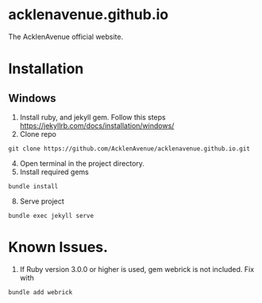 
# acklenavenue.github.io
The AcklenAvenue official website.

# Installation

## Windows

1. Install ruby, and jekyll gem. Follow this steps https://jekyllrb.com/docs/installation/windows/
2. Clone repo 
 ```console
git clone https://github.com/AcklenAvenue/acklenavenue.github.io.git
```
4. Open terminal in the project directory.
5. Install required gems
 ```console
bundle install
``` 
8. Serve project 
 ```console
bundle exec jekyll serve
``` 

# Known Issues.
1. If Ruby version 3.0.0 or higher is used, gem webrick is not included. Fix with 
 ```console
bundle add webrick
``` 

